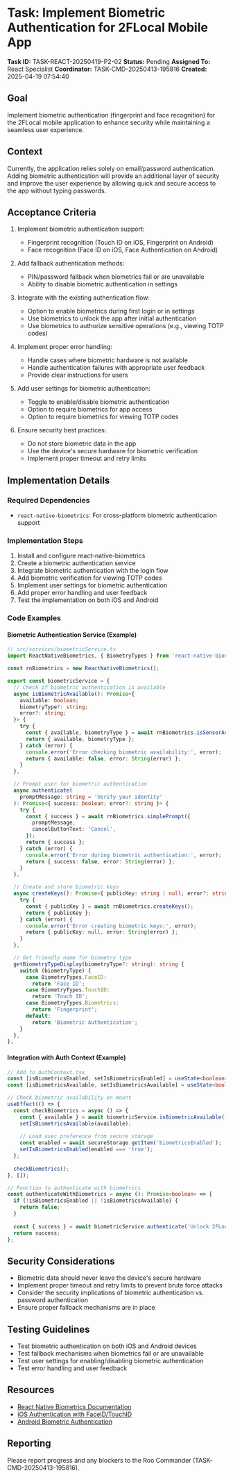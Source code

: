 # Task: Implement Biometric Authentication for 2FLocal Mobile App

**Task ID:** TASK-REACT-20250419-P2-02
**Status:** Pending
**Assigned To:** React Specialist
**Coordinator:** TASK-CMD-20250413-195816
**Created:** 2025-04-19 07:54:40

## Goal
Implement biometric authentication (fingerprint and face recognition) for the 2FLocal mobile application to enhance security while maintaining a seamless user experience.

## Context
Currently, the application relies solely on email/password authentication. Adding biometric authentication will provide an additional layer of security and improve the user experience by allowing quick and secure access to the app without typing passwords.

## Acceptance Criteria
1. Implement biometric authentication support:
   - Fingerprint recognition (Touch ID on iOS, Fingerprint on Android)
   - Face recognition (Face ID on iOS, Face Authentication on Android)

2. Add fallback authentication methods:
   - PIN/password fallback when biometrics fail or are unavailable
   - Ability to disable biometric authentication in settings

3. Integrate with the existing authentication flow:
   - Option to enable biometrics during first login or in settings
   - Use biometrics to unlock the app after initial authentication
   - Use biometrics to authorize sensitive operations (e.g., viewing TOTP codes)

4. Implement proper error handling:
   - Handle cases where biometric hardware is not available
   - Handle authentication failures with appropriate user feedback
   - Provide clear instructions for users

5. Add user settings for biometric authentication:
   - Toggle to enable/disable biometric authentication
   - Option to require biometrics for app access
   - Option to require biometrics for viewing TOTP codes

6. Ensure security best practices:
   - Do not store biometric data in the app
   - Use the device's secure hardware for biometric verification
   - Implement proper timeout and retry limits

## Implementation Details

### Required Dependencies
- `react-native-biometrics`: For cross-platform biometric authentication support

### Implementation Steps
1. Install and configure react-native-biometrics
2. Create a biometric authentication service
3. Integrate biometric authentication with the login flow
4. Add biometric verification for viewing TOTP codes
5. Implement user settings for biometric authentication
6. Add proper error handling and user feedback
7. Test the implementation on both iOS and Android

### Code Examples

#### Biometric Authentication Service (Example)
```typescript
// src/services/biometricService.ts
import ReactNativeBiometrics, { BiometryTypes } from 'react-native-biometrics';

const rnBiometrics = new ReactNativeBiometrics();

export const biometricService = {
  // Check if biometric authentication is available
  async isBiometricAvailable(): Promise<{
    available: boolean;
    biometryType?: string;
    error?: string;
  }> {
    try {
      const { available, biometryType } = await rnBiometrics.isSensorAvailable();
      return { available, biometryType };
    } catch (error) {
      console.error('Error checking biometric availability:', error);
      return { available: false, error: String(error) };
    }
  },

  // Prompt user for biometric authentication
  async authenticate(
    promptMessage: string = 'Verify your identity'
  ): Promise<{ success: boolean; error?: string }> {
    try {
      const { success } = await rnBiometrics.simplePrompt({
        promptMessage,
        cancelButtonText: 'Cancel',
      });
      return { success };
    } catch (error) {
      console.error('Error during biometric authentication:', error);
      return { success: false, error: String(error) };
    }
  },

  // Create and store biometric keys
  async createKeys(): Promise<{ publicKey: string | null; error?: string }> {
    try {
      const { publicKey } = await rnBiometrics.createKeys();
      return { publicKey };
    } catch (error) {
      console.error('Error creating biometric keys:', error);
      return { publicKey: null, error: String(error) };
    }
  },

  // Get friendly name for biometry type
  getBiometryTypeDisplay(biometryType?: string): string {
    switch (biometryType) {
      case BiometryTypes.FaceID:
        return 'Face ID';
      case BiometryTypes.TouchID:
        return 'Touch ID';
      case BiometryTypes.Biometrics:
        return 'Fingerprint';
      default:
        return 'Biometric Authentication';
    }
  },
};
```

#### Integration with Auth Context (Example)
```typescript
// Add to AuthContext.tsx
const [isBiometricsEnabled, setIsBiometricsEnabled] = useState<boolean>(false);
const [isBiometricsAvailable, setIsBiometricsAvailable] = useState<boolean>(false);

// Check biometric availability on mount
useEffect(() => {
  const checkBiometrics = async () => {
    const { available } = await biometricService.isBiometricAvailable();
    setIsBiometricsAvailable(available);
    
    // Load user preference from secure storage
    const enabled = await secureStorage.getItem('biometricsEnabled');
    setIsBiometricsEnabled(enabled === 'true');
  };
  
  checkBiometrics();
}, []);

// Function to authenticate with biometrics
const authenticateWithBiometrics = async (): Promise<boolean> => {
  if (!isBiometricsEnabled || !isBiometricsAvailable) {
    return false;
  }
  
  const { success } = await biometricService.authenticate('Unlock 2FLocal');
  return success;
};
```

## Security Considerations
- Biometric data should never leave the device's secure hardware
- Implement proper timeout and retry limits to prevent brute force attacks
- Consider the security implications of biometric authentication vs. password authentication
- Ensure proper fallback mechanisms are in place

## Testing Guidelines
- Test biometric authentication on both iOS and Android devices
- Test fallback mechanisms when biometrics fail or are unavailable
- Test user settings for enabling/disabling biometric authentication
- Test error handling and user feedback

## Resources
- [React Native Biometrics Documentation](https://github.com/SelfLender/react-native-biometrics)
- [iOS Authentication with FaceID/TouchID](https://developer.apple.com/documentation/localauthentication)
- [Android Biometric Authentication](https://developer.android.com/training/sign-in/biometric-auth)

## Reporting
Please report progress and any blockers to the Roo Commander (TASK-CMD-20250413-195816).